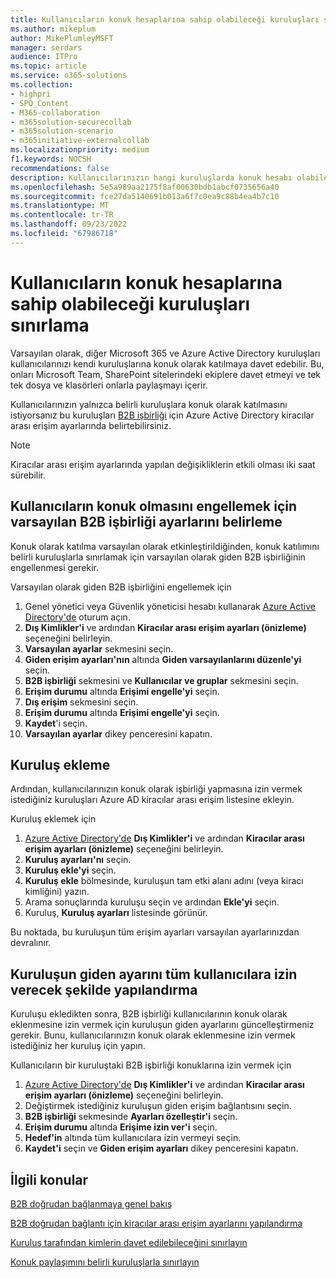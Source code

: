 ```yaml
---
title: Kullanıcıların konuk hesaplarına sahip olabileceği kuruluşları sınırlama
ms.author: mikeplum
author: MikePlumleyMSFT
manager: serdars
audience: ITPro
ms.topic: article
ms.service: o365-solutions
ms.collection:
- highpri
- SPO_Content
- M365-collaboration
- m365solution-securecollab
- m365solution-scenario
- m365initiative-externalcollab
ms.localizationpriority: medium
f1.keywords: NOCSH
recommendations: false
description: Kullanıcılarınızın hangi kuruluşlarda konuk hesabı olabileceğini belirtmeyi öğrenin.
ms.openlocfilehash: 5e5a989aa2175f8af00630bdb1abcf0735656a40
ms.sourcegitcommit: fce27da5140691b013a6f7c0ea9c88b4ea4b7c10
ms.translationtype: MT
ms.contentlocale: tr-TR
ms.lasthandoff: 09/23/2022
ms.locfileid: "67986718"
---
```

# <a name="limit-organizations-where-users-can-have-guest-accounts"></a>Kullanıcıların konuk hesaplarına sahip olabileceği kuruluşları sınırlama

Varsayılan olarak, diğer Microsoft 365 ve Azure Active Directory kuruluşları kullanıcılarınızı kendi kuruluşlarına konuk olarak katılmaya davet edebilir. Bu, onları Microsoft Team, SharePoint sitelerindeki ekiplere davet etmeyi ve tek tek dosya ve klasörleri onlarla paylaşmayı içerir.

Kullanıcılarınızın yalnızca belirli kuruluşlara konuk olarak katılmasını istiyorsanız bu kuruluşları [B2B işbirliği](/azure/active-directory/external-identities/what-is-b2b) için Azure Active Directory kiracılar arası erişim ayarlarında belirtebilirsiniz.

> [!NOTE]
> Kiracılar arası erişim ayarlarında yapılan değişikliklerin etkili olması iki saat sürebilir.

## <a name="set-the-default-b2b-collaboration-settings-to-block-users-from-being-guests"></a>Kullanıcıların konuk olmasını engellemek için varsayılan B2B işbirliği ayarlarını belirleme

Konuk olarak katılma varsayılan olarak etkinleştirildiğinden, konuk katılımını belirli kuruluşlarla sınırlamak için varsayılan olarak giden B2B işbirliğinin engellenmesi gerekir.

Varsayılan olarak giden B2B işbirliğini engellemek için
1. Genel yönetici veya Güvenlik yöneticisi hesabı kullanarak [Azure Active Directory'de](https://aad.portal.azure.com) oturum açın.
1. **Dış Kimlikler'i** ve ardından **Kiracılar arası erişim ayarları (önizleme)** seçeneğini belirleyin.
1. **Varsayılan ayarlar** sekmesini seçin.
1. **Giden erişim ayarları'nın** altında **Giden varsayılanlarını düzenle'yi** seçin.
1. **B2B işbirliği** sekmesini ve **Kullanıcılar ve gruplar** sekmesini seçin.
1. **Erişim durumu** altında **Erişimi engelle'yi** seçin.
1. **Dış erişim** sekmesini seçin.
1. **Erişim durumu** altında **Erişimi engelle'yi** seçin.
1. **Kaydet**'i seçin.
1. **Varsayılan ayarlar** dikey penceresini kapatın.

## <a name="add-an-organization"></a>Kuruluş ekleme

Ardından, kullanıcılarınızın konuk olarak işbirliği yapmasına izin vermek istediğiniz kuruluşları Azure AD kiracılar arası erişim listesine ekleyin.

Kuruluş eklemek için
1. [Azure Active Directory'de](https://aad.portal.azure.com) **Dış Kimlikler'i** ve ardından **Kiracılar arası erişim ayarları (önizleme)** seçeneğini belirleyin.
1. **Kuruluş ayarları'nı** seçin.
1. **Kuruluş ekle'yi** seçin.
1. **Kuruluş ekle** bölmesinde, kuruluşun tam etki alanı adını (veya kiracı kimliğini) yazın.
1. Arama sonuçlarında kuruluşu seçin ve ardından **Ekle'yi** seçin.
1. Kuruluş, **Kuruluş ayarları** listesinde görünür.

Bu noktada, bu kuruluşun tüm erişim ayarları varsayılan ayarlarınızdan devralınır.

## <a name="configure-the-organizations-outbound-setting-to-allow-all-users"></a>Kuruluşun giden ayarını tüm kullanıcılara izin verecek şekilde yapılandırma

Kuruluşu ekledikten sonra, B2B işbirliği kullanıcılarının konuk olarak eklenmesine izin vermek için kuruluşun giden ayarlarını güncelleştirmeniz gerekir. Bunu, kullanıcılarınızın konuk olarak eklenmesine izin vermek istediğiniz her kuruluş için yapın.

Kullanıcıların bir kuruluştaki B2B işbirliği konuklarına izin vermek için
1. [Azure Active Directory'de](https://aad.portal.azure.com) **Dış Kimlikler'i** ve ardından **Kiracılar arası erişim ayarları (önizleme)** seçeneğini belirleyin.
1. Değiştirmek istediğiniz kuruluşun giden erişim bağlantısını seçin.
1. **B2B işbirliği** sekmesinde **Ayarları özelleştir'i** seçin.
1. **Erişim durumu** altında **Erişime izin ver'i** seçin.
1. **Hedef'in** altında tüm kullanıcılara izin vermeyi seçin.
1. **Kaydet'i** seçin ve **Giden erişim ayarları** dikey penceresini kapatın.

## <a name="related-topics"></a>İlgili konular

[B2B doğrudan bağlanmaya genel bakış](/azure/active-directory/external-identities/b2b-direct-connect-overview)

[B2B doğrudan bağlantı için kiracılar arası erişim ayarlarını yapılandırma](/azure/active-directory/external-identities/cross-tenant-access-settings-b2b-direct-connect)

[Kuruluş tarafından kimlerin davet edilebileceğini sınırlayın](limit-invitations-from-specific-organization.md)

[Konuk paylaşımını belirli kuruluşlarla sınırlayın](limit-guest-sharing-to-specific-organization.md)